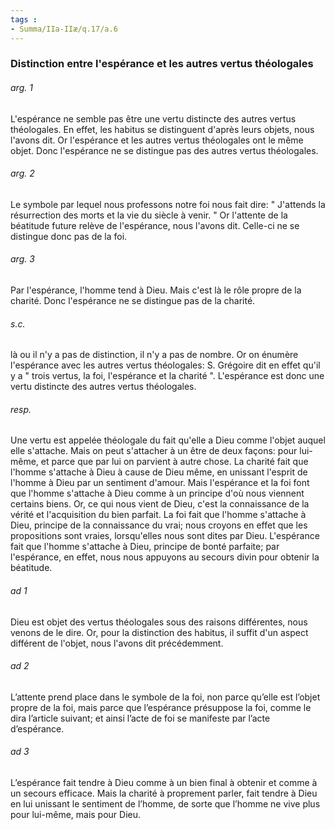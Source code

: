 ```yaml
---
tags : 
- Summa/IIa-IIæ/q.17/a.6
---
```


### Distinction entre l'espérance et les autres vertus théologales

###### arg. 1
L'espérance ne semble pas être une vertu distincte des autres vertus théologales. En effet, les habitus se distinguent d'après leurs objets, nous l'avons dit. Or l'espérance et les autres vertus théologales ont le même objet. Donc l'espérance ne se distingue pas des autres vertus théologales. 

###### arg. 2
Le symbole par lequel nous professons notre foi nous fait dire: " J'attends la résurrection des morts et la vie du siècle à venir. " Or l'attente de la béatitude future relève de l'espérance, nous l'avons dit. Celle-ci ne se distingue donc pas de la foi. 

###### arg. 3
Par l'espérance, l'homme tend à Dieu. Mais c'est là le rôle propre de la charité. Donc l'espérance ne se distingue pas de la charité. 

###### s.c.
là ou il n'y a pas de distinction, il n'y a pas de nombre. Or on énumère l'espérance avec les autres vertus théologales: S. Grégoire dit en effet qu'il y a " trois vertus, la foi, l'espérance et la charité ". L'espérance est donc une vertu distincte des autres vertus théologales. 

###### resp.
Une vertu est appelée théologale du fait qu'elle a Dieu comme l'objet auquel elle s'attache. Mais on peut s'attacher à un être de deux façons: pour lui-même, et parce que par lui on parvient à autre chose. La charité fait que l'homme s'attache à Dieu à cause de Dieu même, en unissant l'esprit de l'homme à Dieu par un sentiment d'amour. Mais l'espérance et la foi font que l'homme s'attache à Dieu comme à un principe d'où nous viennent certains biens. Or, ce qui nous vient de Dieu, c'est la connaissance de la vérité et l'acquisition du bien parfait. La foi fait que l'homme s'attache à Dieu, principe de la connaissance du vrai; nous croyons en effet que les propositions sont vraies, lorsqu'elles nous sont dites par Dieu. L'espérance fait que l'homme s'attache à Dieu, principe de bonté parfaite; par l'espérance, en effet, nous nous appuyons au secours divin pour obtenir la béatitude. 

###### ad 1
Dieu est objet des vertus théologales sous des raisons différentes, nous venons de le dire. Or, pour la distinction des habitus, il suffit d'un aspect différent de l'objet, nous l'avons dit précédemment. 

###### ad 2
L’attente prend place dans le symbole de la foi, non parce qu’elle est l’objet propre de la foi, mais parce que l’espérance présuppose la foi, comme le dira l’article suivant; et ainsi l’acte de foi se manifeste par l’acte d’espérance. 

###### ad 3
L’espérance fait tendre à Dieu comme à un bien final à obtenir et comme à un secours efficace. Mais la charité à proprement parler, fait tendre à Dieu en lui unissant le sentiment de l’homme, de sorte que l’homme ne vive plus pour lui-même, mais pour Dieu. 

